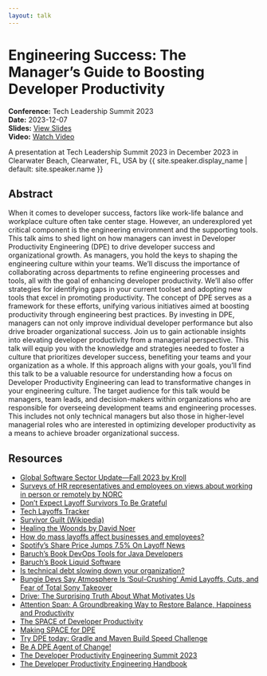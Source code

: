 ```yaml
---
layout: talk
---
```


<!-- Source: https://speaking.jbaru.ch/d0om9h/engineering-success-the-managers-guide-to-boosting-developer-productivity -->
# Engineering Success: The Manager’s Guide to Boosting Developer Productivity

**Conference:** Tech Leadership Summit 2023  
**Date:** 2023-12-07  
**Slides:** [View Slides](https://drive.google.com/file/d/16At0T1TSTBZFJ56lW5dSeOf1BKa2Vmld/view)  
**Video:** [Watch Video](https://www.youtube.com/watch?v=H7BkzVr2G_U)  

A presentation at Tech Leadership Summit 2023 in
                    December 2023 in
                    Clearwater Beach, Clearwater, FL, USA by 
                    {{ site.speaker.display_name | default: site.speaker.name }}

## Abstract

When it comes to developer success, factors like work-life balance and workplace culture often take center stage. However, an underexplored yet critical component is the engineering environment and the supporting tools. This talk aims to shed light on how managers can invest in Developer Productivity Engineering (DPE) to drive developer success and organizational growth.
As managers, you hold the keys to shaping the engineering culture within your teams. We’ll discuss the importance of collaborating across departments to refine engineering processes and tools, all with the goal of enhancing developer productivity. We’ll also offer strategies for identifying gaps in your current toolset and adopting new tools that excel in promoting productivity.
The concept of DPE serves as a framework for these efforts, unifying various initiatives aimed at boosting productivity through engineering best practices. By investing in DPE, managers can not only improve individual developer performance but also drive broader organizational success.
Join us to gain actionable insights into elevating developer productivity from a managerial perspective. This talk will equip you with the knowledge and strategies needed to foster a culture that prioritizes developer success, benefiting your teams and your organization as a whole.
If this approach aligns with your goals, you’ll find this talk to be a valuable resource for understanding how a focus on Developer Productivity Engineering can lead to transformative changes in your engineering culture.
The target audience for this talk would be managers, team leads, and decision-makers within organizations who are responsible for overseeing development teams and engineering processes. This includes not only technical managers but also those in higher-level managerial roles who are interested in optimizing developer productivity as a means to achieve broader organizational success.

## Resources

- [Global Software Sector Update—Fall 2023 by Kroll](https://www.kroll.com/en/insights/publications/m-and-a/global-software-sector-update-fall-2023)
- [Surveys of HR representatives and employees on views about working in person or remotely by NORC](https://www.norc.org/research/projects/return-to-office-surveys.html)
- [Don’t Expect Layoff Survivors To Be Grateful](https://www.leadershipiq.com/blogs/leadershipiq/29062401-dont-expect-layoff-survivors-to-be-grateful)
- [Tech Layoffs Tracker](https://layoffs.fyi/)
- [Survivor Guilt (Wikipedia)](https://en.wikipedia.org/wiki/Survivor_guilt)
- [Healing the Woonds by David Noer](https://amzn.to/3t7X3oF)
- [How do mass layoffs affect businesses and employees?](https://www.bizreport.com/layoff-aftermath-survey-2022/?msID=32c0e2b2-a25a-4b61-abf6-55f141b1fb16%20)
- [Spotify’s Share Price Jumps 7.5% On Layoff News](https://www.billboard.com/business/streaming/spotify-layoffs-stock-price-increases-job-cuts-1235533948/)
- [Baruch’s Book DevOps Tools for Java Developers](https://amzn.to/41cZdjr)
- [Baruch’s Book Liquid Software](https://liquidsoftware.com/)
- [Is technical debt slowing down your organization?](https://www.thoughtworks.com/en-us/insights/reports/is-technical-debt-slowing-down-your-organization-infographic)
- [Bungie Devs Say Atmosphere Is ‘Soul-Crushing’ Amid Layoffs, Cuts, and Fear of Total Sony Takeover](https://www.ign.com/articles/bungie-devs-say-atmosphere-is-soul-crushing-amid-layoffs-cuts-and-fear-of-total-sony-takeover?utm_source=twitter)
- [Drive: The Surprising Truth About What Motivates Us](https://amzn.to/489OJ6V)
- [Attention Span: A Groundbreaking Way to Restore Balance, Happiness and Productivity](https://amzn.to/3uF3MXx)
- [The SPACE of Developer Productivity](https://queue.acm.org/detail.cfm?id=3454124)
- [Making SPACE for DPE](https://gradle.com/blog/making-space-for-dpe/)
- [Try DPE today: Gradle and Maven Build Speed Challenge](https://gradle.com/gradle-and-maven-build-speed-challenge/)
- [Be A DPE Agent of Change!](https://gradle.influitive.com/join/00010)
- [The Developer Productivity Engineering Summit 2023](https://dpesummit.com/)
- [The Developer Productivity Engineering Handbook](https://gradle.com/developer-productivity-engineering/handbook/)
